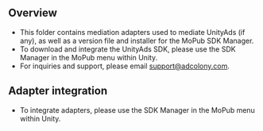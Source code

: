 ## Overview
  * This folder contains mediation adapters used to mediate UnityAds (if any), as well as a version file and installer for the MoPub SDK Manager.
  * To download and integrate the UnityAds SDK, please use the SDK Manager in the MoPub menu within Unity.
  * For inquiries and support, please email support@adcolony.com.
  
## Adapter integration
  * To integrate adapters, please use the SDK Manager in the MoPub menu within Unity.